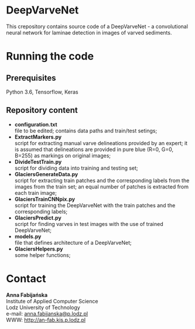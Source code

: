 # DeepVarveNet

This crepository contains source code of a DeepVarveNet - a convolutional neural network for laminae detection in images of varved sediments.

# Running the code

## Prerequisites

Python 3.6, Tensorflow, Keras

## Repository content

<ul>
  <li> <b>configuration.txt</b><br> file to be edited; contains data paths and train/test setings;   
  <li> <b>ExtractMarkers.py</b><br> script for extracting manual varve delineations provided by an expert; it is assumed that delineations are provided in pure blue (R=0, G=0, B=255) as markings on original images;
  <li> <b>DivideTestTrain.py</b><br> script for dividing data into training and testing set; 
  <li> <b>GlaciersGenerateData.py</b><br> script for extracting train patches and the corresponding labels from the images from the train set; an equal number of patches is extracted from each train image;
  <li> <b>GlaciersTrainCNNpix.py</b><br> script for training the DeepVarveNet with the train patches and the corresponding labels;
  <li> <b>GlaciersPredict.py</b><br> script for finding varves in test images with the use of trained DeepVarveNet;
  <li> <b>models.py</b><br> file that defines architecture of a DeepVarveNet;
  <li> <b>GlaciersHelpers.py</b><br> some helper functions;
</ul>

# Contact

<b>Anna Fabijańska</b><br>
Institute of Applied Computer Science<br>
Lodz University of Technology<br>
e-mail: anna.fabijanska@p.lodz.pl<br> 
WWW: http://an-fab.kis.p.lodz.pl
